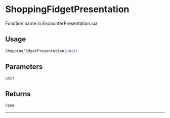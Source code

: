 # ShoppingFidgetPresentation
Function name in EncounterPresentation.lua
## Usage
```lua
ShoppingFidgetPresentation(unit)
```
## Parameters
`unit`
## Returns
`none`

---